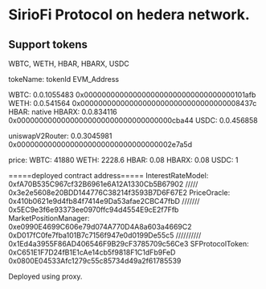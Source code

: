 # SirioFi Protocol on hedera network.

## Support tokens

WBTC, WETH, HBAR, HBARX, USDC

tokeName: tokenId EVM_Address

WBTC: 0.0.1055483 0x0000000000000000000000000000000000101afb
WETH: 0.0.541564 0x000000000000000000000000000000000008437c
HBAR: native
HBARX: 0.0.834116 0x00000000000000000000000000000000000cba44
USDC: 0.0.456858

uniswapV2Router: 0.0.3045981 0x00000000000000000000000000000000002e7a5d

price:
WBTC: 41880
WETH: 2228.6
HBAR: 0.08
HBARX: 0.08
USDC: 1

=====deployed contract address=====
InterestRateModel: 0xfA70B535C967cf32B6961e6A12A1330Cb5B67902 ///// 0x3e2e5608e20BDD144776C38214f3593B7D6F67E2
PriceOracle: 0x410b0621e9d4fb84f7414e9Da53afae2CBC47fbD /////// 0x5EC9e3f6e93373ee0970ffc94d4554E9cE2f7Ffb
MarketPositionManager: 0xe0990E4699C606e79d074A770D4A8a603a4669C2 0xD017fC0fe7fba101B7c7156f947e0d0199De55c5 ////////// 0x1Ed4a3955F86AD406546F9B29cF3785709c56Ce3
SFProtocolToken: 0xC651E1F7D24fB1E1cAe14cb5f9818F1C1dFb9FeD 0x0800E04533Afc1279c55c85734d49a2f61785539


Deployed using proxy.
